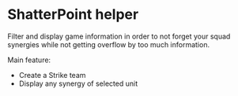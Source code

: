 # ShatterPoint helper
Filter and display game information in order to not forget your squad synergies while not getting overflow by too much information.

Main feature: 
- Create a Strike team
- Display any synergy of selected unit
